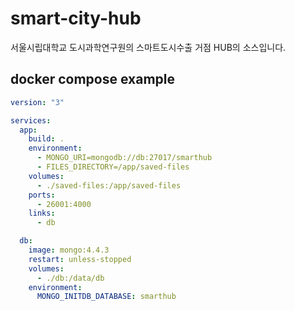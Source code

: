 # smart-city-hub

서울시립대학교 도시과학연구원의 스마트도시수출 거점 HUB의 소스입니다.

## docker compose example

```yml
version: "3"

services:
  app:
    build: .
    environment:
      - MONGO_URI=mongodb://db:27017/smarthub
      - FILES_DIRECTORY=/app/saved-files
    volumes:
      - ./saved-files:/app/saved-files
    ports:
      - 26001:4000
    links:
      - db

  db:
    image: mongo:4.4.3
    restart: unless-stopped
    volumes:
      - ./db:/data/db
    environment:
      MONGO_INITDB_DATABASE: smarthub
```
